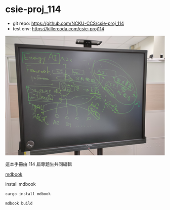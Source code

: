 # csie-proj_114

- git repo: https://github.com/NCKU-CCS/csie-proj_114
- test env: https://killercoda.com/csie-proj114

![outline](./outline.jpg)

這本手冊由 114 屆專題生共同編輯

[mdbook](https://rust-lang.github.io/mdBook)

install mdbook
```
cargo install mdbook
```

```
mdbook build
```
